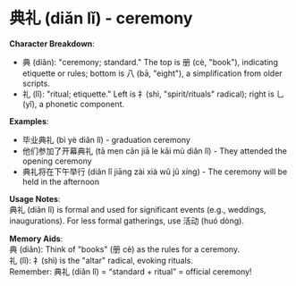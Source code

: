 # **典礼 (diǎn lǐ) - ceremony**

**Character Breakdown**:  
- 典 (diǎn): "ceremony; standard." The top is 册 (cè, "book"), indicating etiquette or rules; bottom is 八 (bā, "eight"), a simplification from older scripts.  
- 礼 (lǐ): "ritual; etiquette." Left is 礻(shì, "spirit/rituals" radical); right is 乚 (yǐ), a phonetic component.

**Examples**:  
- 毕业典礼 (bì yè diǎn lǐ) - graduation ceremony  
- 他们参加了开幕典礼 (tā men cān jiā le kāi mù diǎn lǐ) - They attended the opening ceremony  
- 典礼将在下午举行 (diǎn lǐ jiāng zài xià wǔ jǔ xíng) - The ceremony will be held in the afternoon

**Usage Notes**:  
典礼 (diǎn lǐ) is formal and used for significant events (e.g., weddings, inaugurations). For less formal gatherings, use 活动 (huó dòng).

**Memory Aids**:  
典 (diǎn): Think of "books" (册 cè) as the rules for a ceremony.  
礼 (lǐ): 礻(shì) is the "altar" radical, evoking rituals.  
Remember: 典礼 (diǎn lǐ) = “standard + ritual” = official ceremony!